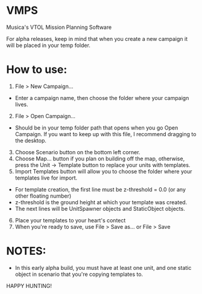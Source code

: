 # VMPS
 Musica's VTOL Mission Planning Software

For alpha releases, keep in mind that when you create a new campaign it will be placed in your temp folder.

# How to use:

1. File > New Campaign...
 - Enter a campaign name, then choose the folder where your campaign lives.
2. File > Open Campaign...
- Should be in your temp folder path that opens when you go Open Campaign. If you want to keep up with this file, I recommend dragging to the desktop.
3. Choose Scenario button on the bottom left corner.
4. Choose Map... button if you plan on building off the map, otherwise, press the Unit -> Template button to replace your units with templates.
5. Import Templates button will allow you to choose the folder where your templates live for import.
  - For template creation, the first line must be z-threshold = 0.0 (or any other floating number)
  - z-threshold is the ground height at which your template was created.
  - The next lines will be UnitSpawner objects and StaticObject objects.
6. Place your templates to your heart's contect
7. When you're ready to save, use File > Save as... or File > Save

# NOTES:
- In this early alpha build, you must have at least one unit, and one static object in scenario that you're copying templates to.


 HAPPY HUNTING!
